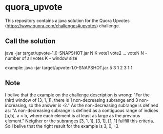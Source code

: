 # quora_upvote
This repository contains a java solution for the Quora Upvotes (https://www.quora.com/challenges#upvotes) challenge.
## Call the solution
java -jar target/upvote-1.0-SNAPSHOT.jar N K vote1 vote2 ... voteN
N - number of all votes
K - window size 

example:
java -jar target/upvote-1.0-SNAPSHOT.jar 5 3 1 2 3 1 1

## Note
I belive that the example on the challenge description is wrong:
"For the third window of [3, 1, 1], there is 1 non-decreasing subrange and 3 non-increasing, so the answer is -2."
As the non-decreasing subrange is defined as: "A non-decreasing subrange is defined as a contiguous range of indices [a,b], a < b, where each element is at least as large as the previous element."
Neigther or the subranges [3, 1, 1], [3, 1], [1, 1] fullfill this criteria.
So I belive that the right result for the example is 3, 0, -3.
